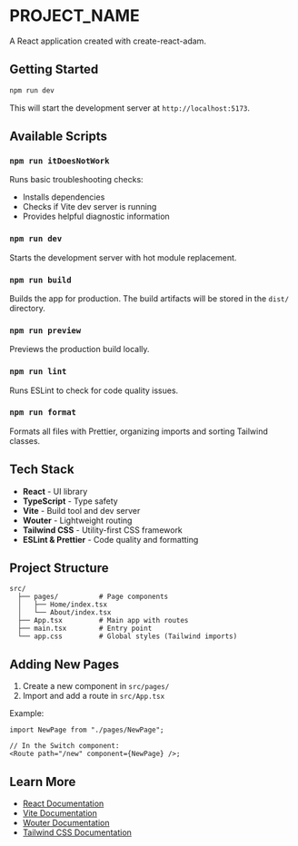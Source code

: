 # **PROJECT_NAME**

A React application created with create-react-adam.

## Getting Started

```bash
npm run dev
```

This will start the development server at `http://localhost:5173`.

## Available Scripts

### `npm run itDoesNotWork`

Runs basic troubleshooting checks:

- Installs dependencies
- Checks if Vite dev server is running
- Provides helpful diagnostic information

### `npm run dev`

Starts the development server with hot module replacement.

### `npm run build`

Builds the app for production. The build artifacts will be stored in the `dist/` directory.

### `npm run preview`

Previews the production build locally.

### `npm run lint`

Runs ESLint to check for code quality issues.

### `npm run format`

Formats all files with Prettier, organizing imports and sorting Tailwind classes.

## Tech Stack

- **React** - UI library
- **TypeScript** - Type safety
- **Vite** - Build tool and dev server
- **Wouter** - Lightweight routing
- **Tailwind CSS** - Utility-first CSS framework
- **ESLint & Prettier** - Code quality and formatting

## Project Structure

```
src/
  ├── pages/          # Page components
  │   ├── Home/index.tsx
  │   └── About/index.tsx
  ├── App.tsx         # Main app with routes
  ├── main.tsx        # Entry point
  └── app.css         # Global styles (Tailwind imports)
```

## Adding New Pages

1. Create a new component in `src/pages/`
2. Import and add a route in `src/App.tsx`

Example:

```tsx
import NewPage from "./pages/NewPage";

// In the Switch component:
<Route path="/new" component={NewPage} />;
```

## Learn More

- [React Documentation](https://react.dev)
- [Vite Documentation](https://vitejs.dev)
- [Wouter Documentation](https://github.com/molefrog/wouter)
- [Tailwind CSS Documentation](https://tailwindcss.com)
